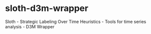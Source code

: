 # sloth-d3m-wrapper
Sloth - Strategic Labeling Over Time Heuristics - Tools for time series analysis - D3M Wrapper
